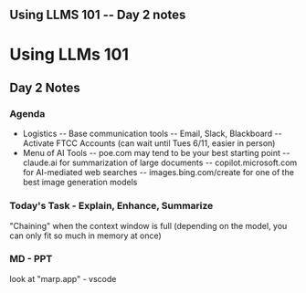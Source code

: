 ## Using LLMS 101 -- Day 2 notes

# Using LLMs 101

## Day 2 Notes

### Agenda
- Logistics
-- Base communication tools -- Email, Slack, Blackboard
-- Activate FTCC Accounts (can wait until Tues 6/11, easier in person)
- Menu of AI Tools
-- poe.com may tend to be your best starting point
-- claude.ai for summarization of large documents
-- copilot.microsoft.com for AI-mediated web searches
-- images.bing.com/create for one of the best image generation models

### Today's Task - Explain, Enhance, Summarize
"Chaining" when the context window is full (depending on the model, you can only fit so much in memory at once)

### MD - PPT
look at "marp.app" - vscode 
